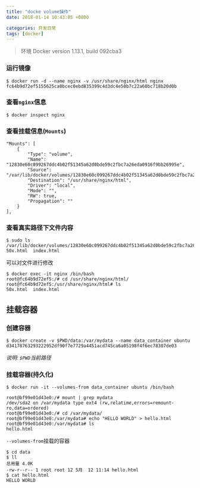 ```yaml
---
title: "docke volume操作"
date: 2018-01-14 10:43:05 +0800

categories: 开发日常
tags: [docker]
---
```


>环境
>Docker version 1.13.1, build 092cba3

### 运行镜像

```
$ docker run -d --name nginx -v /usr/share/nginx/html nginx
fc64b9d72ef5155625ca0bcec0ebd835399c4d3dc4e50b7c22a60bc718b20d0b
```

### 查看`nginx`信息

```
$ docker inspect nginx
```

### 查看挂载信息(`Mounts`)

```
"Mounts": [
    {
        "Type": "volume",
        "Name": "12830e60c099267ddc4b02f51345a62d0bde59c2fbc7a26eda0916f9bb26995e",
        "Source": "/var/lib/docker/volumes/12830e60c099267ddc4b02f51345a62d0bde59c2fbc7a26eda0916f9bb26995e/_data",
        "Destination": "/usr/share/nginx/html",
        "Driver": "local",
        "Mode": "",
        "RW": true,
        "Propagation": ""
    }
],
```

### 查看真实路径下文件内容

```
$ sudo ls /var/lib/docker/volumes/12830e60c099267ddc4b02f51345a62d0bde59c2fbc7a26eda0916f9bb26995e/_data
50x.html  index.html
```

可以对文件进行修改

```
$ docker exec -it nginx /bin/bash
root@fc64b9d72ef5:/# cd /usr/share/nginx/html/
root@fc64b9d72ef5:/usr/share/nginx/html# ls
50x.html  index.html
```

## 挂载容器

### 创建容器

```
$ docker create -v $PWD/data:/var/mydata --name data_container ubuntu
d34178763293222952df90f7e7729a4451acd745ca6a05198f4f6ec78307de03
```

_说明: `$PWD`当前路径_

### 挂载容器(持久化)

```
$ docker run -it --volumes-from data_container ubuntu /bin/bash

root@bf99e01d43e0:/# mount | grep mydata
/dev/sda2 on /var/mydata type ext4 (rw,relatime,errors=remount-ro,data=ordered)
root@bf99e01d43e0:/# cd /var/mydata/
root@bf99e01d43e0:/var/mydata# echo "HELLO WORLD" > hello.html
root@bf99e01d43e0:/var/mydata# ls
hello.html
```

`--volumes-from`挂载的容器

```
$ cd data
$ ll
总用量 4.0K
-rw-r--r-- 1 root root 12 5月  12 11:14 hello.html
$ cat hello.html
HELLO WORLD
```
